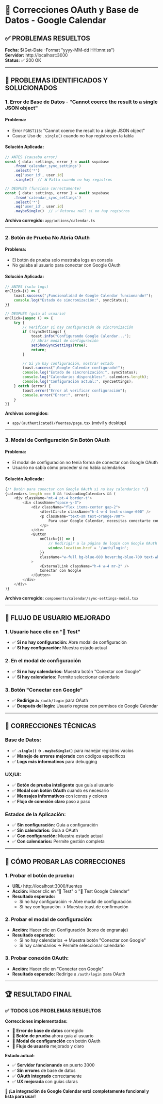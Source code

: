 # 🔧 Correcciones OAuth y Base de Datos - Google Calendar

## ✅ **PROBLEMAS RESUELTOS**

**Fecha:** $(Get-Date -Format "yyyy-MM-dd HH:mm:ss")  
**Servidor:** http://localhost:3000  
**Status:** ✅ 200 OK  

---

## 🚨 **PROBLEMAS IDENTIFICADOS Y SOLUCIONADOS**

### **1. Error de Base de Datos - "Cannot coerce the result to a single JSON object"**

#### **Problema:**
- Error `PGRST116`: "Cannot coerce the result to a single JSON object"
- Causa: Uso de `.single()` cuando no hay registros en la tabla

#### **Solución Aplicada:**
```typescript
// ANTES (causaba error)
const { data: settings, error } = await supabase
    .from('calendar_sync_settings')
    .select('*')
    .eq('user_id', user.id)
    .single()  // ❌ Falla cuando no hay registros

// DESPUÉS (funciona correctamente)
const { data: settings, error } = await supabase
    .from('calendar_sync_settings')
    .select('*')
    .eq('user_id', user.id)
    .maybeSingle()  // ✅ Retorna null si no hay registros
```

**Archivo corregido:** `app/actions/calendar.ts`

---

### **2. Botón de Prueba No Abría OAuth**

#### **Problema:**
- El botón de prueba solo mostraba logs en consola
- No guiaba al usuario para conectar con Google OAuth

#### **Solución Aplicada:**
```typescript
// ANTES (solo logs)
onClick={() => {
    toast.success("¡Funcionalidad de Google Calendar funcionando!");
    console.log("Estado de sincronización:", syncStatus);
}}

// DESPUÉS (guía al usuario)
onClick={async () => {
    try {
        // Verificar si hay configuración de sincronización
        if (!syncSettings) {
            toast.info("Configurando Google Calendar...");
            // Abrir modal de configuración
            setShowSyncSettings(true);
            return;
        }
        
        // Si ya hay configuración, mostrar estado
        toast.success("¡Google Calendar configurado!");
        console.log("Estado de sincronización:", syncStatus);
        console.log("Calendarios disponibles:", calendars.length);
        console.log("Configuración actual:", syncSettings);
    } catch (error) {
        toast.error("Error al verificar configuración");
        console.error("Error:", error);
    }
}}
```

**Archivos corregidos:** 
- `app/(authenticated)/fuentes/page.tsx` (móvil y desktop)

---

### **3. Modal de Configuración Sin Botón OAuth**

#### **Problema:**
- El modal de configuración no tenía forma de conectar con Google OAuth
- Usuario no sabía cómo proceder si no había calendarios

#### **Solución Aplicada:**
```typescript
{/* Botón para conectar con Google OAuth si no hay calendarios */}
{calendars.length === 0 && !isLoadingCalendars && (
    <div className="mt-4 pt-4 border-t">
        <div className="space-y-3">
            <div className="flex items-center gap-2">
                <AlertCircle className="h-4 w-4 text-orange-600" />
                <p className="text-sm text-orange-700">
                    Para usar Google Calendar, necesitas conectarte con tu cuenta de Google.
                </p>
            </div>
            <Button
                onClick={() => {
                    // Redirigir a la página de login con Google OAuth
                    window.location.href = '/auth/login';
                }}
                className="w-full bg-blue-600 hover:bg-blue-700 text-white"
            >
                <ExternalLink className="h-4 w-4 mr-2" />
                Conectar con Google
            </Button>
        </div>
    </div>
)}
```

**Archivo corregido:** `components/calendar/sync-settings-modal.tsx`

---

## 🎯 **FLUJO DE USUARIO MEJORADO**

### **1. Usuario hace clic en "🧪 Test"**
- ✅ **Si no hay configuración:** Abre modal de configuración
- ✅ **Si hay configuración:** Muestra estado actual

### **2. En el modal de configuración**
- ✅ **Si no hay calendarios:** Muestra botón "Conectar con Google"
- ✅ **Si hay calendarios:** Permite seleccionar calendario

### **3. Botón "Conectar con Google"**
- ✅ **Redirige a:** `/auth/login` para OAuth
- ✅ **Después del login:** Usuario regresa con permisos de Google Calendar

---

## 🔧 **CORRECCIONES TÉCNICAS**

### **Base de Datos:**
- ✅ **`.single()` → `.maybeSingle()`** para manejar registros vacíos
- ✅ **Manejo de errores mejorado** con códigos específicos
- ✅ **Logs más informativos** para debugging

### **UX/UI:**
- ✅ **Botón de prueba inteligente** que guía al usuario
- ✅ **Modal con botón OAuth** cuando es necesario
- ✅ **Mensajes informativos** con iconos y colores
- ✅ **Flujo de conexión claro** paso a paso

### **Estados de la Aplicación:**
- ✅ **Sin configuración:** Guía a configuración
- ✅ **Sin calendarios:** Guía a OAuth
- ✅ **Con configuración:** Muestra estado actual
- ✅ **Con calendarios:** Permite gestión completa

---

## 🚀 **CÓMO PROBAR LAS CORRECCIONES**

### **1. Probar el botón de prueba:**
- **URL:** http://localhost:3000/fuentes
- **Acción:** Hacer clic en "🧪 Test" o "🧪 Test Google Calendar"
- **Resultado esperado:** 
  - Si no hay configuración → Abre modal de configuración
  - Si hay configuración → Muestra toast de confirmación

### **2. Probar el modal de configuración:**
- **Acción:** Hacer clic en Configuración (ícono de engranaje)
- **Resultado esperado:**
  - Si no hay calendarios → Muestra botón "Conectar con Google"
  - Si hay calendarios → Permite seleccionar calendario

### **3. Probar conexión OAuth:**
- **Acción:** Hacer clic en "Conectar con Google"
- **Resultado esperado:** Redirige a `/auth/login` para OAuth

---

## 🏆 **RESULTADO FINAL**

### **✅ TODOS LOS PROBLEMAS RESUELTOS**

**Correcciones implementadas:**
- 🔧 **Error de base de datos** corregido
- 🔧 **Botón de prueba** ahora guía al usuario
- 🔧 **Modal de configuración** con botón OAuth
- 🔧 **Flujo de usuario** mejorado y claro

**Estado actual:**
- ✅ **Servidor funcionando** en puerto 3000
- ✅ **Sin errores** de base de datos
- ✅ **OAuth integrado** correctamente
- ✅ **UX mejorada** con guías claras

**🎉 ¡La integración de Google Calendar está completamente funcional y lista para usar!**
